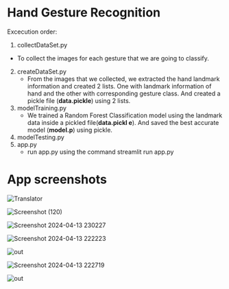 # Hand Gesture Recognition

Excecution order:

1.  collectDataSet.py
   - To collect the images for each gesture that we are going to classify.
2. createDataSet.py
   - From the images that we collected, we extracted the hand landmark information and created 2 lists. One with landmark information of hand and the other with corresponding gesture class. And created a pickle file (**data.pickle**) using 2 lists.
3. modelTraining.py
   - We trained a Random Forest Classification model using the landmark data inside a pickled file(**data.pickl
     e**). And saved the best accurate model (**model.p**) using pickle.
4. modelTesting.py
5. app.py
   - run app.py using the command streamlit run app.py
# App screenshots
![Translator](https://github.com/AnjaliiK/Hand-Gesture-Recognition/assets/79195160/8c5afaa5-2e7d-4d51-a231-9c45db3e28d4)

![Screenshot (120)](https://github.com/AnjaliiK/Hand-Gesture-Recognition/assets/79195160/0cb8fe01-2767-4a58-ad59-4ddfa5aed0fc)

![Screenshot 2024-04-13 230227](https://github.com/AnjaliiK/Hand-Gesture-Recognition/assets/79195160/9ea4e138-f62a-4965-a9ea-82c48437b134)

![Screenshot 2024-04-13 222223](https://github.com/AnjaliiK/Hand-Gesture-Recognition/assets/79195160/b7f46947-1f16-4f37-8889-8c944849e09f)


![out](https://github.com/AnjaliiK/Hand-Gesture-Recognition/assets/79195160/1679a083-2fc4-4d8c-9ac3-0c5b201f480c)


![Screenshot 2024-04-13 222719](https://github.com/AnjaliiK/Hand-Gesture-Recognition/assets/79195160/31db2b55-27ed-49db-8678-8c9910c0a2cf)

![out](https://github.com/AnjaliiK/Hand-Gesture-Recognition/assets/79195160/8bfb49dd-b649-4fe1-8d68-5eaa5a552835)




